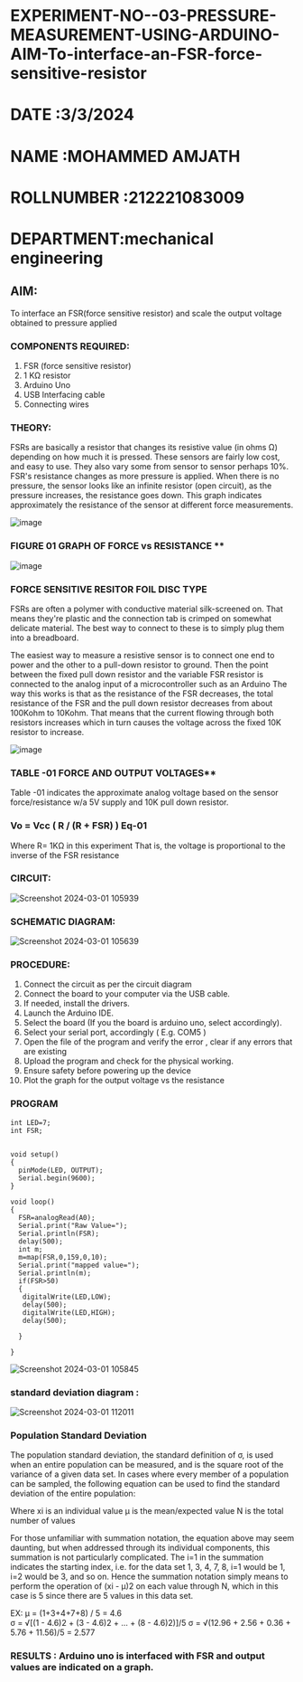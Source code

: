 # EXPERIMENT-NO--03-PRESSURE-MEASUREMENT-USING-ARDUINO-AIM-To-interface-an-FSR-force-sensitive-resistor

# DATE :3/3/2024
# NAME :MOHAMMED AMJATH
# ROLLNUMBER :212221083009
# DEPARTMENT:mechanical engineering
## AIM: 
To interface an FSR(force sensitive resistor) and scale the output voltage obtained to pressure applied 
 
### COMPONENTS REQUIRED:
1.	FSR  (force sensitive resistor)
2.	1 KΩ resistor 
3.	Arduino Uno 
4.	USB Interfacing cable 
5.	Connecting wires 


### THEORY: 
FSRs are basically a resistor that changes its resistive value (in ohms Ω) depending on how much it is pressed. These sensors are fairly low cost, and easy to use. They also vary some from sensor to sensor perhaps 10%. FSR's resistance changes as more pressure is applied. When there is no pressure, the sensor looks like an infinite resistor (open circuit), as the pressure increases, the resistance goes down. This graph indicates approximately the resistance of the sensor at different force measurements.
 

![image](https://user-images.githubusercontent.com/36288975/163532939-d6888ae1-4068-4d83-86a7-fc4c32d5179e.png)

### FIGURE 01 GRAPH OF FORCE vs RESISTANCE **




![image](https://user-images.githubusercontent.com/36288975/163532957-82d57567-a1c3-48c5-8a87-7ea66d6fca49.png)




###  FORCE SENSITIVE RESITOR FOIL DISC TYPE  

FSRs are often a polymer with conductive material silk-screened on. That means they're plastic and the connection tab is crimped on somewhat delicate material. The best way to connect to these is to simply plug them into a breadboard.

The easiest way to measure a resistive sensor is to connect one end to power and the other to a pull-down resistor to ground. Then the point between the fixed pull down resistor and the variable FSR resistor is connected to the analog input of a microcontroller such as an Arduino The way this works is that as the resistance of the FSR decreases, the total resistance of the FSR and the pull down resistor decreases from about 100Kohm to 10Kohm. That means that the current flowing through both resistors increases which in turn causes the voltage across the fixed 10K resistor to increase.

 ![image](https://user-images.githubusercontent.com/36288975/163532972-2b909551-12c9-485d-adb1-d1e988d557bd.png)

### TABLE -01 FORCE AND OUTPUT VOLTAGES**
	
  Table -01 indicates the approximate analog voltage based on the sensor force/resistance w/a 5V supply and 10K pull down resistor.

### Vo = Vcc ( R / (R + FSR) )								Eq-01

Where R= 1KΩ in this experiment 
That is, the voltage is proportional to the inverse of the FSR resistance

###  CIRCUIT: 
![Screenshot 2024-03-01 105939](https://github.com/RAGULRAAJAN/EXPERIMENT-NO--04-PRESSURE-MEASUREMENT-USING-ARDUINO-AIM-To-interface-an-FSR-force-sensitive-resist/assets/147473144/5201aeae-f240-451d-b0ed-63e1609a5968)

### SCHEMATIC DIAGRAM:

![Screenshot 2024-03-01 105639](https://github.com/RAGULRAAJAN/EXPERIMENT-NO--04-PRESSURE-MEASUREMENT-USING-ARDUINO-AIM-To-interface-an-FSR-force-sensitive-resist/assets/147473144/52e3029e-0a43-4974-bc48-9f0104666326)


### PROCEDURE:
1.	Connect the circuit as per the circuit diagram 
2.	Connect the board to your computer via the USB cable.
3.	If needed, install the drivers.
4.	Launch the Arduino IDE.
5.	Select the board (If you the board is arduino uno, select accordingly).
6.	Select your serial port, accordingly ( E.g. COM5 )
7.	Open the file of the program  and verify the error , clear if any errors that are existing 
8.	Upload the program and check for the physical working. 
9.	Ensure safety before powering up the device 
10.	Plot the graph for the output voltage vs the resistance 


### PROGRAM 
```
int LED=7;
int FSR;


void setup()
{
  pinMode(LED, OUTPUT);
  Serial.begin(9600);
}

void loop()
{
  FSR=analogRead(A0);
  Serial.print("Raw Value=");
  Serial.println(FSR);
  delay(500);
  int m;
  m=map(FSR,0,159,0,10);
  Serial.print("mapped value=");
  Serial.println(m);
  if(FSR>50)
  {
   digitalWrite(LED,LOW);
   delay(500);
   digitalWrite(LED,HIGH);
   delay(500);
    
  }
   
}
```

 
 
 ![Screenshot 2024-03-01 105845](https://github.com/RAGULRAAJAN/EXPERIMENT-NO--04-PRESSURE-MEASUREMENT-USING-ARDUINO-AIM-To-interface-an-FSR-force-sensitive-resist/assets/147473144/b5f6ce3c-b177-486b-8e1d-139a51b0f608)

 
### standard deviation diagram :
![Screenshot 2024-03-01 112011](https://github.com/RAGULRAAJAN/EXPERIMENT-NO--04-PRESSURE-MEASUREMENT-USING-ARDUINO-AIM-To-interface-an-FSR-force-sensitive-resist/assets/147473144/486a93b6-04ee-42ce-a954-7429f2e8d9fd)

### Population Standard Deviation
The population standard deviation, the standard definition of σ, is used when an entire population can be measured, and is the square root of the variance of a given data set. In cases where every member of a population can be sampled, the following equation can be used to find the standard deviation of the entire population:



Where
xi is an individual value
μ is the mean/expected value
N is the total number of values

For those unfamiliar with summation notation, the equation above may seem daunting, but when addressed through its individual components, this summation is not particularly complicated. The i=1 in the summation indicates the starting index, i.e. for the data set 1, 3, 4, 7, 8, i=1 would be 1, i=2 would be 3, and so on. Hence the summation notation simply means to perform the operation of (xi - μ)2 on each value through N, which in this case is 5 since there are 5 values in this data set.

EX:           μ = (1+3+4+7+8) / 5 = 4.6        
σ = √[(1 - 4.6)2 + (3 - 4.6)2 + ... + (8 - 4.6)2)]/5
σ = √(12.96 + 2.56 + 0.36 + 5.76 + 11.56)/5 = 2.577















### RESULTS : Arduino uno is interfaced with FSR and output values are indicated on a graph.
















